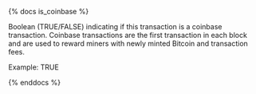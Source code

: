 {% docs is_coinbase %}

Boolean (TRUE/FALSE) indicating if this transaction is a coinbase transaction. Coinbase transactions are the first transaction in each block and are used to reward miners with newly minted Bitcoin and transaction fees.

Example: TRUE

{% enddocs %}

